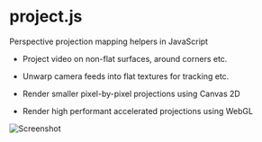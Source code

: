 project.js
==========

Perspective projection mapping helpers in JavaScript


* Project video on non-flat surfaces, around corners etc.
* Unwarp camera feeds into flat textures for tracking etc.


* Render smaller pixel-by-pixel projections using Canvas 2D
* Render high performant accelerated projections using WebGL


![Screenshot](https://raw.github.com/possan/project.js/master/project.png)